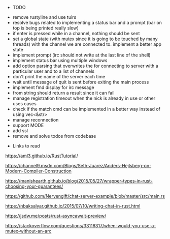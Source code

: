 * TODO 

- remove rustyline and use tuirs
- resolve bugs related to implementing a status bar and a prompt (bar on top is being printed really slow)
- if enter is pressed while in a channel, nothing should be sent
- set a global state (with mutex since it is going to be touched by many threads) with the channel we are connected to. implement a better app state 
- implement prompt (irc should not write at the last line of the shell)
- implement status bar using multiple windows
- add option parsing that overwrites the for connecting to server with a particular user and to a list of channels
- don't print the name of the server each time
- wait until message of quit is sent before exiting the main process
- implement fmd display for irc message
- from string should return a result since it can fail
- manage registration timeout when the nick is already in use or other uses cases
- check if the match cmd can be implemented in a better way instead of using vec<&str>
- manage reconnection
- support  MODE
- add ssl
- remove and solve todos from codebase

* Links to read

https://aml3.github.io/RustTutorial/

https://channel9.msdn.com/Blogs/Seth-Juarez/Anders-Hejlsberg-on-Modern-Compiler-Construction

https://manishearth.github.io/blog/2015/05/27/wrapper-types-in-rust-choosing-your-guarantees/

https://github.com/Nervengift/chat-server-example/blob/master/src/main.rs

https://nbaksalyar.github.io/2015/07/10/writing-chat-in-rust.html

https://jsdw.me/posts/rust-asyncawait-preview/

https://stackoverflow.com/questions/33116317/when-would-you-use-a-mutex-without-an-arc
